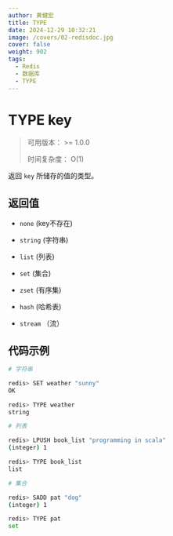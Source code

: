 ```yaml
---
author: 黄健宏
title: TYPE
date: 2024-12-29 10:32:21
image: /covers/02-redisdoc.jpg
cover: false
weight: 902
tags:
  - Redis
  - 数据库
  - TYPE
---
```


# TYPE key

> 可用版本： >= 1.0.0
> 
> 时间复杂度： O(1)

返回 `key` 所储存的值的类型。

## 返回值

- `none` (key不存在)
    
- `string` (字符串)
    
- `list` (列表)
    
- `set` (集合)
    
- `zset` (有序集)
    
- `hash` (哈希表)
    
- `stream` （流）
    

## 代码示例

```bash
# 字符串

redis> SET weather "sunny"
OK

redis> TYPE weather
string

# 列表

redis> LPUSH book_list "programming in scala"
(integer) 1

redis> TYPE book_list
list

# 集合

redis> SADD pat "dog"
(integer) 1

redis> TYPE pat
set
```
